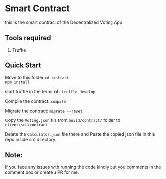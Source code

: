 # Smart Contract

this is the smart contract of the Decentralized Voting App

## Tools required

1. Truffle 

## Quick Start

Move to this folder
`cd contract`<br>
`npm install`

start truffle in the terminal : `truffle develop`

Compile the contract: `compile`

Migrate the contract: `migrate --reset`

Copy the `Voting.json` file from `build/contract/` folder to `client\src\contract`

Delete the `Calculator.json` file there and Paste the copied json file in this repo inside src directory.

## Note: 
If you face any issues with running the code kindly put you comments in the comment box or create a PR for me. 
